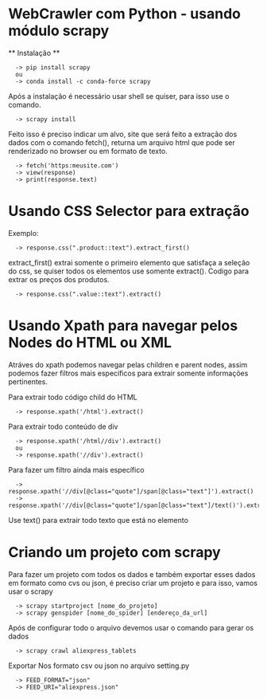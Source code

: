 # WebCrawler com Python - usando módulo scrapy

** Instalação **
```
  -> pip install scrapy
  ou
  -> conda install -c conda-force scrapy
```

Após a instalação é necessário usar shell se quiser, para isso use o comando.

```
  -> scrapy install
```

Feito isso é preciso indicar um alvo, site que será feito a extração dos dados com
o comando fetch(), returna um arquivo html que pode ser renderizado no browser
ou em formato de texto.

```
  -> fetch('https:meusite.com')
  -> view(response)
  -> print(response.text)
```

# Usando CSS Selector para extração
Exemplo:

```
  -> response.css(".product::text").extract_first()
```

extract_first() extrai somente o primeiro elemento que satisfaça a seleção do
css, se quiser todos os elementos use somente extract(). Codigo para extrar os
preços dos produtos.

```
  -> response.css(".value::text").extract()
```

# Usando Xpath para navegar pelos Nodes do HTML ou XML

Atráves do xpath podemos navegar pelas children e parent nodes, assim podemos
fazer filtros mais específicos para extrair somente informações pertinentes.

Para extrair todo código child do HTML
```
  -> response.xpath('/html').extract()
```

Para extrair todo conteúdo de div
```
  -> response.xpath('/html//div').extract()
  ou
  -> response.xpath('//div').extract()
```

Para fazer um filtro ainda mais específico
```
  -> response.xpath('//div[@class="quote"]/span[@class="text"]').extract()
  -> response.xpath('//div[@class="quote"]/span[@class="text"]/text()').extract()
```
Use text() para extrair todo texto que está no elemento



# Criando um projeto com scrapy

Para fazer um projeto com todos os dados e também exportar esses dados em formato
como cvs ou json, é preciso criar um projeto e para isso, vamos usar o scrapy

```
  -> scrapy startproject [nome_do_projeto]
  -> scrapy genspider [nome_do_spider] [endereço_da_url]
```

Após de configurar todo o arquivo devemos usar o comando para gerar os dados
```
  -> scrapy crawl aliexpress_tablets
```

Exportar Nos formato csv ou json no arquivo setting.py
```
  -> FEED_FORMAT="json"
  -> FEED_URI="aliexpress.json"
```
